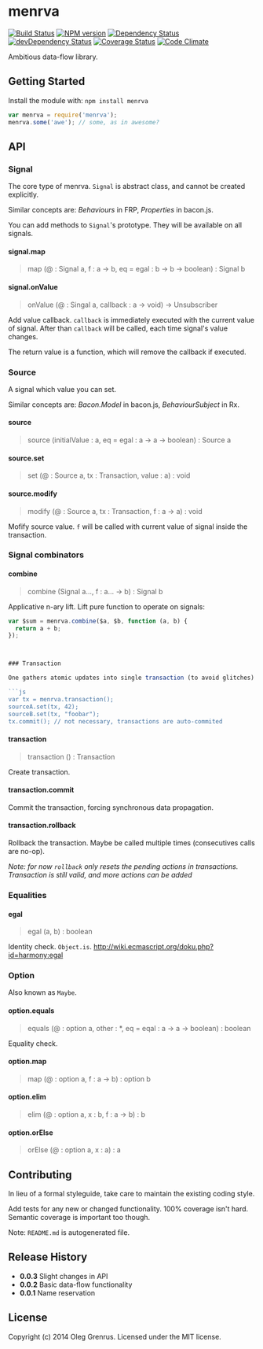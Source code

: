 # menrva

<!-- README.md is autogenerated -->

[![Build Status](https://secure.travis-ci.org/phadej/menrva.svg?branch=master)](http://travis-ci.org/phadej/menrva)
[![NPM version](http://img.shields.io/npm/v/menrva.svg)](https://www.npmjs.org/package/menrva)
[![Dependency Status](https://david-dm.org/phadej/menrva.svg)](https://david-dm.org/phadej/menrva)
[![devDependency Status](https://david-dm.org/phadej/menrva/dev-status.svg)](https://david-dm.org/phadej/menrva#info=devDependencies)
[![Coverage Status](https://img.shields.io/coveralls/phadej/menrva.svg)](https://coveralls.io/r/phadej/menrva?branch=master)
[![Code Climate](http://img.shields.io/codeclimate/github/phadej/menrva.svg)](https://codeclimate.com/github/phadej/menrva)

Ambitious data-flow library.

## Getting Started
Install the module with: `npm install menrva`

```js
var menrva = require('menrva');
menrva.some('awe'); // some, as in awesome?
```

## API


### Signal

The core type of menrva. `Signal` is abstract class, and cannot be created explicitly.

Similar concepts are: *Behaviours* in FRP, *Properties* in bacon.js.

You can add methods to `Signal`'s prototype. They will be available on all signals.


#### signal.map

> map (@ : Signal a, f : a -> b, eq = egal : b -> b -> boolean) : Signal b


#### signal.onValue

> onValue (@ : Singal a, callback : a -> void) -> Unsubscriber

Add value callback. `callback` is immediately executed with the current value of signal.
After than `callback` will be called, each time signal's value changes.

The return value is a function, which will remove the callback if executed.


### Source

A signal which value you can set.

Similar concepts are: *Bacon.Model* in bacon.js, *BehaviourSubject* in Rx.


#### source

> source (initialValue : a, eq = egal : a -> a -> boolean) : Source a


#### source.set

> set (@ : Source a, tx : Transaction, value : a) : void


#### source.modify

> modify (@ : Source a, tx : Transaction, f : a -> a) : void

Mofify source value. `f` will be called with current value of signal inside the transaction.


### Signal combinators


#### combine

> combine (Signal a..., f : a... -> b) : Signal b

Applicative n-ary lift. Lift pure function to operate on signals:
```js
var $sum = menrva.combine($a, $b, function (a, b) {
  return a + b;
});



### Transaction

One gathers atomic updates into single transaction (to avoid glitches).

```js
var tx = menrva.transaction();
sourceA.set(tx, 42);
sourceB.set(tx, "foobar");
tx.commit(); // not necessary, transactions are auto-commited
```


#### transaction

> transaction () : Transaction

Create transaction.


#### transaction.commit

Commit the transaction, forcing synchronous data propagation.


#### transaction.rollback

Rollback the transaction. Maybe be called multiple times (consecutives calls are no-op).

*Note: for now `rollback` only resets the pending actions in transactions. Transaction is still valid, and more actions can be added*



### Equalities

#### egal

> egal (a, b) : boolean

Identity check. `Object.is`. http://wiki.ecmascript.org/doku.php?id=harmony:egal



### Option

Also known as `Maybe`.


#### option.equals

> equals (@ : option a, other : *, eq = eqal : a -> a -> boolean) : boolean

Equality check.


#### option.map

> map (@ : option a, f : a -> b) : option b


#### option.elim

> elim (@ : option a, x : b, f : a -> b) : b



#### option.orElse

> orElse (@ : option a, x : a) : a



## Contributing


In lieu of a formal styleguide, take care to maintain the existing coding style.

Add tests for any new or changed functionality. 100% coverage isn't hard. Semantic coverage is important too though.

Note: `README.md` is autogenerated file.

## Release History


- **0.0.3** Slight changes in API
- **0.0.2** Basic data-flow functionality
- **0.0.1** Name reservation

## License

Copyright (c) 2014 Oleg Grenrus.
Licensed under the MIT license.
